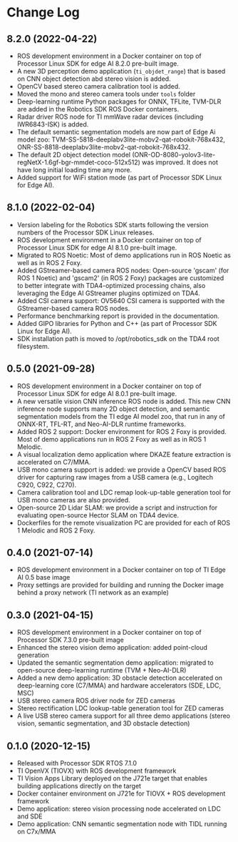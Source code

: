 Change Log
==========

## 8.2.0 (2022-04-22)

* ROS development environment in a Docker container on top of Processor Linux SDK for edge AI 8.2.0 pre-built image.
* A new 3D perception demo application (`ti_objdet_range`) that is based on CNN object detection abd stereo vision is added.
* OpenCV based stereo camera calibration tool is added.
* Moved the mono and stereo camera tools under `tools` folder
* Deep-learning runtime Python packages for ONNX, TFLite, TVM-DLR are added in the Robotics SDK ROS Docker containers.
* Radar driver ROS node for TI mmWave radar devices (including IWR6843-ISK) is added.
* The default semantic segmentation models are now part of Edge Ai model zoo: TVM-SS-5818-deeplabv3lite-mobv2-qat-robokit-768x432, ONR-SS-8818-deeplabv3lite-mobv2-qat-robokit-768x432.
* The default 2D object detection model (ONR-OD-8080-yolov3-lite-regNetX-1.6gf-bgr-mmdet-coco-512x512) was improved. It does not have long initial loading time any more.
* Added support for WiFi station mode (as part of Processor SDK Linux for Edge AI).

## 8.1.0 (2022-02-04)

* Version labeling for the Robotics SDK starts following the version numbers of the Processor SDK Linux releases.
* ROS development environment in a Docker container on top of Processor Linux SDK for edge AI 8.1.0 pre-built image.
* Migrated to ROS Noetic: Most of demo applications run in ROS Noetic as well as in ROS 2 Foxy.
* Added GStreamer-based camera ROS nodes: Open-source 'gscam' (for ROS 1 Noetic) and 'gscam2' (in ROS 2 Foxy) packages are customized to better integrate with TDA4-optimized processing chains, also leveraging the Edge AI GStreamer plugins optimized on TDA4.
* Added CSI camera support: OV5640 CSI camera is supported with the GStreamer-based camera ROS nodes.
* Performance benchmarking report is provided in the documentation.
* Added GIPO libraries for Python and C++ (as part of Processor SDK Linux for Edge AI).
* SDK installation path is moved to /opt/robotics_sdk on the TDA4 root filesystem.

## 0.5.0 (2021-09-28)

* ROS development environment in a Docker container on top of Processor Linux SDK for edge AI 8.0.1 pre-built image.
* A new versatile vision CNN inference ROS node is added. This new CNN inference node supports many 2D object detection, and semantic segmentation models from the TI edge AI model zoo, that run in any of ONNX-RT, TFL-RT, and Neo-AI-DLR runtime frameworks.
* Added ROS 2 support: Docker environment for ROS 2 Foxy is provided. Most of demo applications run in ROS 2 Foxy as well as in ROS 1 Melodic.
* A visual localization demo application where DKAZE feature extraction is accelerated on C7/MMA.
* USB mono camera support is added: we provide a OpenCV based ROS driver for capturing raw images from a USB camera (e.g., Logitech C920, C922, C270).
* Camera calibration tool and LDC remap look-up-table generation tool for USB mono cameras are also provided.
* Open-source 2D Lidar SLAM: we provide a script and instruction for evaluating open-source Hector SLAM on TDA4 device.
* Dockerfiles for the remote visualization PC are provided for each of ROS 1 Melodic and ROS 2 Foxy.

## 0.4.0 (2021-07-14)

* ROS development environment in a Docker container on top of TI Edge AI 0.5 base image
* Proxy settings are provided for building and running the Docker image behind a proxy network (TI network as an example)

## 0.3.0 (2021-04-15)

* ROS development environment in a Docker container on top of Processor SDK 7.3.0 pre-built image
* Enhanced the stereo vision demo application: added point-cloud generation
* Updated the semantic segmentation demo application: migrated to open-source deep-learning runtime (TVM + Neo-AI-DLR)
* Added a new demo application: 3D obstacle detection accelerated on deep-learning core (C7/MMA) and hardware accelerators (SDE, LDC, MSC)
* USB stereo camera ROS driver node for ZED cameras
* Stereo rectification LDC lookup-table generation tool for ZED cameras
* A live USB stereo camera support for all three demo applications (stereo vision, semantic segmentation, and 3D obstacle detection)

## 0.1.0 (2020-12-15)

* Released with Processor SDK RTOS 7.1.0
* TI OpenVX (TIOVX) with ROS development framework
* TI Vision Apps Library deployed on the J721e target that enables building applications directly on the target
* Docker container environment on J721e for TIOVX + ROS development framework
* Demo application: stereo vision processing node accelerated on LDC and SDE
* Demo application: CNN semantic segmentation node with TIDL running on C7x/MMA